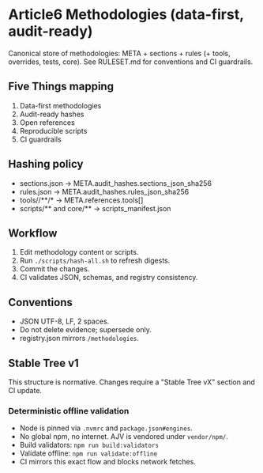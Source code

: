 # Article6 Methodologies (data-first, audit-ready)
Canonical store of methodologies: META + sections + rules (+ tools, overrides, tests, core).
See RULESET.md for conventions and CI guardrails.

## Five Things mapping
1. Data-first methodologies
2. Audit-ready hashes
3. Open references
4. Reproducible scripts
5. CI guardrails

## Hashing policy
- sections.json -> META.audit_hashes.sections_json_sha256
- rules.json -> META.audit_hashes.rules_json_sha256
- tools/<ID>/**/* -> META.references.tools[]
- scripts/** and core/** -> scripts_manifest.json

## Workflow
1. Edit methodology content or scripts.
2. Run `./scripts/hash-all.sh` to refresh digests.
3. Commit the changes.
4. CI validates JSON, schemas, and registry consistency.

## Conventions
- JSON UTF-8, LF, 2 spaces.
- Do not delete evidence; supersede only.
- registry.json mirrors `/methodologies`.

## Stable Tree v1
This structure is normative. Changes require a "Stable Tree vX" section and CI update.

### Deterministic offline validation
- Node is pinned via `.nvmrc` and `package.json#engines`.
- No global npm, no internet. AJV is vendored under `vendor/npm/`.
- Build validators: `npm run build:validators`
- Validate offline: `npm run validate:offline`
- CI mirrors this exact flow and blocks network fetches.

